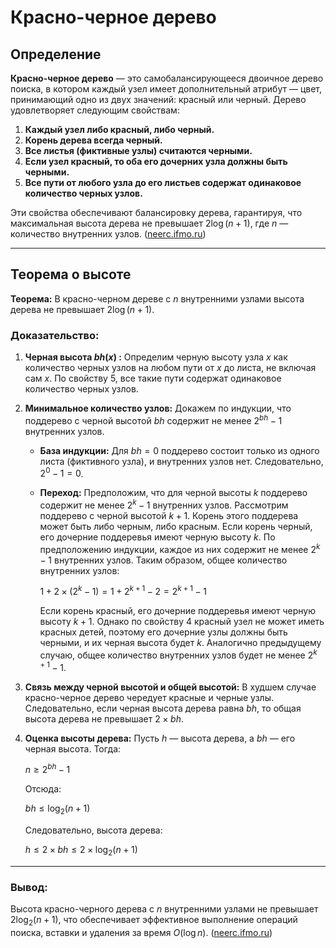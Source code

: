 # Красно-черное дерево

## Определение

**Красно-черное дерево** — это самобалансирующееся двоичное дерево поиска, в котором каждый узел имеет дополнительный атрибут — цвет, принимающий одно из двух значений: красный или черный. Дерево удовлетворяет следующим свойствам:

1. **Каждый узел либо красный, либо черный.**
2. **Корень дерева всегда черный.**
3. **Все листья (фиктивные узлы) считаются черными.**
4. **Если узел красный, то оба его дочерних узла должны быть черными.**
5. **Все пути от любого узла до его листьев содержат одинаковое количество черных узлов.**

Эти свойства обеспечивают балансировку дерева, гарантируя, что максимальная высота дерева не превышает $2 \log(n + 1)$, где $n$ — количество внутренних узлов. ([neerc.ifmo.ru](https://neerc.ifmo.ru/wiki/index.php?title=%D0%9A%D1%80%D0%B0%D1%81%D0%BD%D0%BE-%D1%87%D0%B5%D1%80%D0%BD%D0%BE%D0%B5_%D0%B4%D0%B5%D1%80%D0%B5%D0%B2%D0%BE&utm_source=chatgpt.com))

---

## Теорема о высоте

**Теорема:** В красно-черном дереве с $n$ внутренними узлами высота дерева не превышает $2 \log(n + 1)$.

### Доказательство:

1. **Черная высота $bh(x)$ :** Определим черную высоту узла $x$ как количество черных узлов на любом пути от $x$ до листа, не включая сам $x$. По свойству 5, все такие пути содержат одинаковое количество черных узлов.

2. **Минимальное количество узлов:** Докажем по индукции, что поддерево с черной высотой $bh$ содержит не менее $2^{bh} - 1$ внутренних узлов.

   - **База индукции:** Для $bh = 0$ поддерево состоит только из одного листа (фиктивного узла), и внутренних узлов нет. Следовательно, $2^0 - 1 = 0$.

   - **Переход:** Предположим, что для черной высоты $k$ поддерево содержит не менее $2^k - 1$ внутренних узлов. Рассмотрим поддерево с черной высотой $k + 1$. Корень этого поддерева может быть либо черным, либо красным. Если корень черный, его дочерние поддеревья имеют черную высоту $k$. По предположению индукции, каждое из них содержит не менее $2^k - 1$ внутренних узлов. Таким образом, общее количество внутренних узлов:

     $1 + 2 \times (2^k - 1) = 1 + 2^{k+1} - 2 = 2^{k+1} - 1$

     Если корень красный, его дочерние поддеревья имеют черную высоту $k + 1$. Однако по свойству 4 красный узел не может иметь красных детей, поэтому его дочерние узлы должны быть черными, и их черная высота будет $k$. Аналогично предыдущему случаю, общее количество внутренних узлов будет не менее $2^{k+1} - 1$.

3. **Связь между черной высотой и общей высотой:** В худшем случае красно-черное дерево чередует красные и черные узлы. Следовательно, если черная высота дерева равна $bh$, то общая высота дерева не превышает $2 \times bh$.

4. **Оценка высоты дерева:** Пусть $h$ — высота дерева, а $bh$ — его черная высота. Тогда:

   $n \geq 2^{bh} - 1$

   Отсюда:

   $bh \leq \log_2(n + 1)$

   Следовательно, высота дерева:

   $h \leq 2 \times bh \leq 2 \times \log_2(n + 1)$

---

### Вывод:
Высота красно-черного дерева с $n$ внутренними узлами не превышает $2 \log_2(n + 1)$, что обеспечивает эффективное выполнение операций поиска, вставки и удаления за время $O(\log n)$. ([neerc.ifmo.ru](https://neerc.ifmo.ru/wiki/index.php?title=%D0%9A%D1%80%D0%B0%D1%81%D0%BD%D0%BE-%D1%87%D0%B5%D1%80%D0%BD%D0%BE%D0%B5_%D0%B4%D0%B5%D1%80%D0%B5%D0%B2%D0%BE&utm_source=chatgpt.com))
